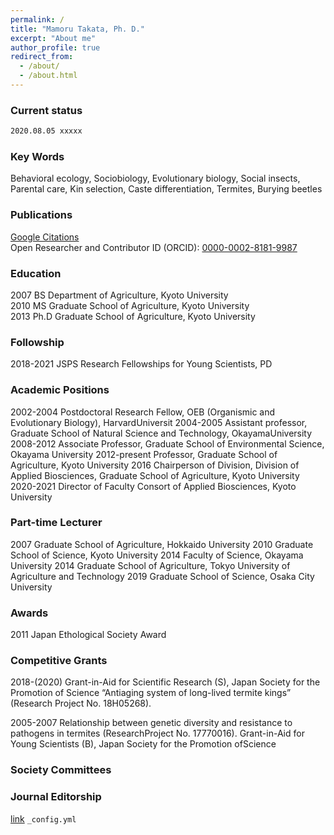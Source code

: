 ```yaml
---
permalink: /
title: "Mamoru Takata, Ph. D."
excerpt: "About me"
author_profile: true
redirect_from: 
  - /about/
  - /about.html
---
```


### Current status
```markdown
2020.08.05 xxxxx
```

### Key Words
Behavioral ecology, Sociobiology, Evolutionary biology, Social insects, Parental care, Kin selection, Caste differentiation, Termites, Burying beetles

### Publications
[Google Citations](https://scholar.google.com/citations?user=1fHBRKMAAAAJ)  
Open Researcher and Contributor ID (ORCID): [0000-0002-8181-9987](https://orcid.org/0000-0002-8181-9987)  

### Education
2007     BS Department of Agriculture, Kyoto University  
2010     MS Graduate School of Agriculture, Kyoto University  
2013     Ph.D Graduate School of Agriculture, Kyoto University  

### Followship
2018-2021     JSPS Research Fellowships for Young Scientists, PD

### Academic Positions
2002-2004  Postdoctoral Research Fellow, OEB (Organismic and Evolutionary Biology), HarvardUniversit
2004-2005  Assistant professor, Graduate School of Natural Science and Technology, OkayamaUniversity
2008-2012  Associate Professor, Graduate School of Environmental Science, Okayama University
2012-present  Professor, Graduate School of Agriculture, Kyoto University
2016  Chairperson of Division, Division of Applied Biosciences, Graduate School of Agriculture, Kyoto University
2020-2021  Director of Faculty Consort of Applied Biosciences, Kyoto University

### Part-time Lecturer
2007     Graduate School of Agriculture, Hokkaido University
2010     Graduate School of Science, Kyoto University
2014     Faculty of Science, Okayama University
2014     Graduate School of Agriculture, Tokyo University of Agriculture and Technology
2019     Graduate School of Science, Osaka City University

### Awards
2011     Japan Ethological Society Award

### Competitive Grants
2018-(2020) 
Grant-in-Aid for Scientific Research (S), Japan Society for the Promotion of Science “Antiaging system of long-lived termite kings” (Research Project No. 18H05268).

2005-2007
Relationship between genetic diversity and resistance to pathogens in termites (ResearchProject No. 17770016). Grant-in-Aid for Young Scientists (B), Japan Society for the Promotion ofScience

### Society Committees

### Journal Editorship


[link](https://xxxx)
 `_config.yml`

